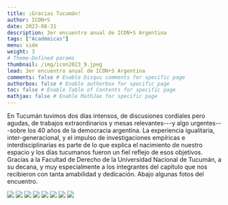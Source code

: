 ```yaml
---
title: ¡Gracias Tucumán! 
author: ICON•S
date: 2023-08-31
description: 3er encuentro anual de ICON•S Argentina
tags: ["Académicas"]
menu: side 
weight: 3
# Theme-Defined params
thumbnail: /img/icon2023_9.jpeg
lead: 3er encuentro anual de ICON•S Argentina
comments: false # Enable Disqus comments for specific page
authorbox: false # Enable authorbox for specific page
toc: false # Enable Table of Contents for specific page
mathjax: false # Enable MathJax for specific page
---
```


En Tucumán tuvimos dos días intensos, de discusiones cordiales pero agudas, de trabajos extraordinarios y mesas relevantes---y algo urgentes---sobre los 40 años de la democracia argentina. La experiencia igualitaria, inter-generacional, y el impulso de investigaciones empíricas e interdisciplinarias es parte de lo que explica el nacimiento de nuestro espacio y los días tucumanos fueron un fiel reflejo de esos objetivos. Gracias a la Facultad de Derecho de la Universidad Nacional de Tucumán, a su decana, y muy especialmente a los integrantes del capítulo que nos recibieron con tanta amabilidad y dedicación. Abajo algunas fotos del encuentro. 

![](/img/icon2023_1.jpeg)
![](/img/icon2023_2.jpeg)
![](/img/icon2023_3.jpeg)
![](/img/icon2023_4.jpeg)
![](/img/icon2023_5.jpeg)
![](/img/icon2023_6.jpeg)
![](/img/icon2023_7.jpeg)
![](/img/icon2023_8.jpeg)